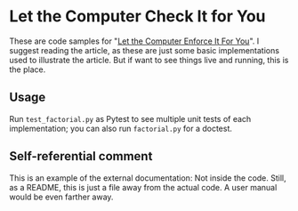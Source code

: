 # Let the Computer Check It for You

These are code samples for "[Let the Computer Enforce It For You](https://blog.doit-intl.com/let-the-computer-enforce-it-for-you-fe8155d643dc?source=friends_link&sk=a8ee21dc9646ae47dddeb02df9b99f37)". I suggest reading the article,
as these are just some basic implementations used to illustrate the article. 
But if want to see things live and running, this is the place.

## Usage
Run `test_factorial.py` as Pytest to see multiple unit tests of each implementation;
you can also run `factorial.py` for a doctest.

## Self-referential comment

This is an example of the external documentation: Not inside the code. 
Still, as a README, this is just a file away from the actual code.
A user manual would be even farther away.
